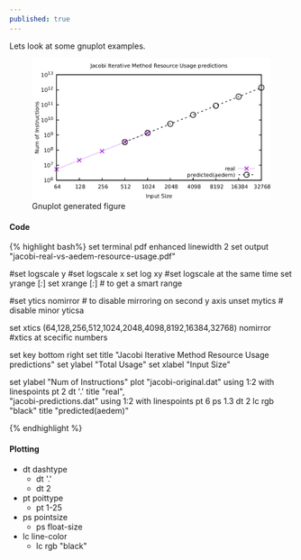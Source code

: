 ```yaml
---
published: true
---
```


Lets look at some gnuplot examples.

<figure>
    <img src="/assets/img/gnuplot-practice.png" alt=""> 
    <figcaption>Gnuplot generated figure</figcaption>
</figure>

#### Code
{% highlight bash%}
set terminal pdf enhanced linewidth 2
set output "jacobi-real-vs-aedem-resource-usage.pdf"

#set logscale y
#set logscale x
set log xy           #set logscale at the same time
set yrange [*:*]
set xrange [*:*]     # to get a smart range

#set ytics nomirror  # to disable mirroring on second y axis
unset mytics         # disable minor yticsa

set xtics (64,128,256,512,1024,2048,4098,8192,16384,32768) nomirror #xtics at scecific numbers

set key bottom right
set title "Jacobi Iterative Method Resource Usage predictions"
set ylabel "Total Usage"
set xlabel "Input Size"

set ylabel "Num of Instructions"
plot "jacobi-original.dat" using 1:2 with linespoints pt 2 dt '.' title "real",\
 "jacobi-predictions.dat" using 1:2 with linespoints pt 6 ps 1.3 dt 2 lc rgb "black" title "predicted(aedem)"

{% endhighlight %}

#### Plotting
* dt dashtype
  * dt '.'
  * dt 2
* pt poittype
  * pt 1-25
* ps pointsize
  * ps float-size
* lc line-color
  * lc rgb "black"
